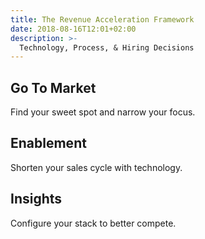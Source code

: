 ```yaml
---
title: The Revenue Acceleration Framework
date: 2018-08-16T12:01+02:00
description: >-
  Technology, Process, & Hiring Decisions
---
```


## Go To Market

Find your sweet spot and narrow your focus.

## Enablement

Shorten your sales cycle with technology.

## Insights

Configure your stack to better compete.

